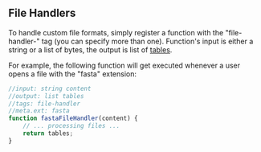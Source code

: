 <!-- TITLE: Develop Custom File Handlers -->

## File Handlers

To handle custom file formats, simply register a function with
the "file-handler-<extension>" tag (you can specify more than one).
Function's input is either a string or a list of bytes, the output is list of
[tables](../overview/table.md).

For example, the following function will get executed whenever a user
opens a file with the "fasta" extension:

```js
//input: string content
//output: list tables
//tags: file-handler
//meta.ext: fasta
function fastaFileHandler(content) {
    // ... processing files ...
    return tables;
}
```